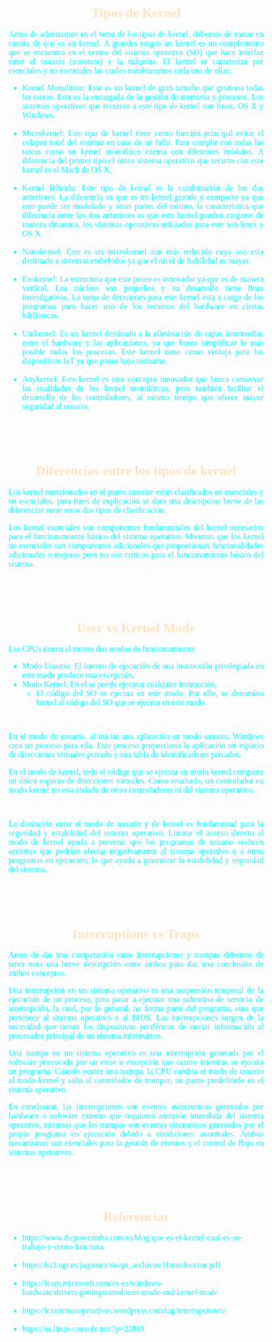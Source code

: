 <style>
    .titleBig {
        font-family: 'Handlee', cursive;
        color: #FFE4C4;
        font-size: 26px;
    }
    .text-parr {
        font-family: 'Handlee', cursive;
        text-align: justify;
        font-size: 16px;
        color: #00FFFF;
    }
    .list {
        font-family: 'Handlee', cursive;
        text-align: justify;
        font-size: 16px;
        color: #00FFFF;
    }
</style>
<center>
    <b><h1 class="titleBig">Tipos de Kernel</h1></b>
</center>

<p class="text-parr">
    Antes de adentrarnos en el tema de los tipos de kernel, debemos de tomar en cuenta de que es un kernel. A grandes rasgos un kernel es un complemento que se encuentra en el centro del sistema operativo (SO) que hace interfaz entre el usuario (nosotros) y la máquina. El kernel se caracteriza por esenciales y no esenciales las cuales nombraremos cada una de ellas:
    <ul class="list">
        <li>Kernel Monolítico:
        Este es un kernel de gran tamaño que gestiona todas las tareas. Esta es la encargada de la gestión de memoria y procesos. Los sistemas operativos que recurren a este tipo de kernel son linux, OS X y Windows.
        </li><br>
        <li>Microkernel:
        Este tipo de kernel tiene como función principal evitar el colapso total del sistema en caso de un fallo. Para cumplir con todas las tareas como un kernel monolítico cuenta con diferentes módulos. A diferencia del primer tipo el único sistema operativo que recurre con este kernel es el Mach de OS X.
        </li><br>
        <li>Kernel Híbrido:
        Este tipo de kernel es la combinación de los dos anteriores. La diferencia es que es un kernel grande y compacto ya que este puede ser modulado y otras partes del mismo, la caracteristica que diferencía entre los dos anteriores es que este kernel pueden cargarse de manera dinamica, los sistemas operativos utilizados para este son linux y OS X.
        </li><br>
        <li>Nanokernel:
        Este es un microkernel aun más reducido cuyo uso esta destinado a sistemas embebidos ya que el nivel de fiabilidad es mayor.
        </li><br>
        <li>Exokernel:
        La estructura que este posee es innovador ya qye es de manera vertical. Los núcleos son pequeños y su desarrollo tiene fines investigativos. La toma de decisiones para este kernel esta a cargo de los programas para hacer uso de los recursos del hardware en ciertas bibliotecas.
        </li><br>
        <li>Unikernel:
        Es un kernel destinado a la eliminación de capas intermedias entre el hardware y las aplicaciones, ya que busca simplificar lo más posible todos los procesos. Este kernel tiene como ventaja para los dispositivos IoT ya que posee bajo consumo.
        </li><br>
        <li>Anykernel:
        Este kernel es otro concepto innovador que busca conservar las cualidades de los kernel monolíticos, pero también facilitar el desarrollo de los controladores, al mismo tiempo que ofrece mayor seguridad al usuario.
        </li>
    </ul>
</p>

<br>
<br>
<br>
<center>
    <b><h1 class="titleBig">Diferencias entre los tipos de kernel</h1></b>
</center>
<p class="text-parr">
Los kernel mencionados en el punto anterior estan clasificados en esenciales y no esenciales, para fines de explicación se dara una descripcion breve de las diferencias entre estos dos tipos de clasificación.

<p class="text-parr">Los kernel esenciales son componentes fundamentales del kernel necesarios para el funcionamiento básico del sistema operativo. Mientras que los kernel no esenciales son componentes adicionales que proporcionan funcionalidades adicionales o mejoras pero no son críticos para el funcionamiento básico del sistema.</p>
</p>

<br>
<br>
<br>
<center>
    <b><h1 class="titleBig">User vs Kernel Mode</h1></b>
</center>
<p class="text-parr">
Las CPUs tienen al menos dos modos de funcionamiento:
<ul class="list">
    <li>Modo Usuario:
    El intento de ejecución de una instrucción privilegiada en este modo produce una excepción.
    </li>
    <li>Modo Kernel:
    En el se puede ejecutar cualquier instrucción.
    <ul class="list">
        <li>
        El código del SO se ejecuta en este modo. Por ello, se denomina kernel al código del SO que se ejecuta en este modo.
        </li>
    </ul>
</ul>
</p><br>
<p class="text-parr">
En el modo de usuario, al iniciar una aplicación en modo usuario, Windows crea un proceso para ella. Este proceso proporciona la aplicación un espacio de direcciones virtuales privado y una tabla de identificadores privados.

<p class="text-parr">
En el modo de kernel, todo el código que se ejecuta en modo kernel comparte un único espacio de direcciones virtuales. Como resultado, un controlador en modo kernel no esta aislado de otros controladores ni del sistema operativo.
</p>
</p><br>

<p class="text-parr">
La distinción entre el modo de usuario y de kernel es fundamental para la seguridad y estabilidad del sistema operativo. Limitar el acceso directo al modo de kernel ayuda a prevenir que los programas de usuario realicen acciones que podrían afectar negativamente al sistema operativo o a otros programas en ejecución, lo que ayuda a garantizar la estabilidad y seguridad del sistema.
</p>

<br>
<br>
<br>
<center>
    <b><h1 class="titleBig">Interruptions vs Traps</h1></b>
</center>
<p class="text-parr">
Antes de dar una comparación entre interrupciones y trampas debemos de tener nota una breve descripción entre ambos para dar una conclusión de ambos conceptos.

<p class="text-parr">
Una interrupción en un sistema operativo es una suspensión temporal de la ejecución de un proceso, para pasar a ejecutar una subrutina de servicio de interrupción, la cual, por lo general, no forma parte del programa, sino que pertenece al sistema operativo o al BIOS. Las interrupciones surgen de la necesidad que tienen los dispositivos periféricos de enviar información al procesador principal de un sistema informático.
</p>

<p class="text-parr">
Una trampa en un sistema operativo es una interrupción generada por el software provocada por un error o excepción que ocurre mientras se ejecuta un programa. Cuando ocurre una trampa, la CPU cambia el modo de usuario al modo kernel y salta al controlador de trampas, un punto predefinido en el sistema operativo.
</p>
</p>

<p class="text-parr">
En conclusion, las interrupciones son eventos asíncronicos generados por hardware o software externo que requieren atención inmediata del sistema operativo, mientras que las trampas son eventos síncronicos generados por el propio programa en ejecución debido a condiciones anormales. Ambos mecanismos son esenciales para la gestión de eventos y el control de flujo en sistemas operativos.
</p>

<br>
<br>
<br>
<center>
    <b><h1 class="titleBig">Referencias</h1></b>
</center>
<ul class="list">
    <li>https://www.thepowermba.com/es/blog/que-es-el-kernel-cual-es-su-trabajo-y-como-funciona</li><br>
    <li>https://lsi2.ugr.es/jagomez/sisopi_archivos/1Introduccion.pdf
    </li><br>
    <li>
    https://learn.microsoft.com/es-es/windows-hardware/drivers/gettingstarted/user-mode-and-kernel-mode
    </li><br>
    <li>
    https://lcsistemasoperativos.wordpress.com/tag/interrupciones/
    </li><br>
    <li>
    https://es.linux-console.net/?p=22889
    </li>
</ul>